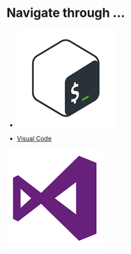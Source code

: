 # <b>Navigate through ...</b>

- [<img src="/img/Bash_logo.png">](/codes/command-line.md)

- [Visual Code](/codes/visual-studio-command.md)
<img src="/img/Visual_Studio_Image.png">
